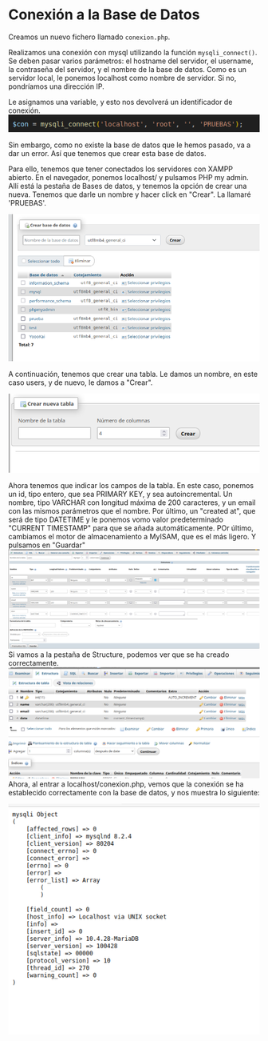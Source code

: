# Conexión a la Base de Datos
Creamos un nuevo fichero llamado `conexion.php`.

Realizamos una conexión con mysql utilizando la función `mysqli_connect()`.
Se deben pasar varios parámetros: 
el hostname del servidor, el username, la contraseña del servidor, y el nombre de la base de datos.
Como es un servidor local, le ponemos localhost como nombre de servidor. Si no, pondríamos una dirección IP.

Le asignamos una variable, y esto nos devolverá un identificador de conexión.
<img src="img/con/con1.png">

Sin embargo, como no existe la base de datos que le hemos pasado, va a dar un error. Así que tenemos que crear esta base de datos.

Para ello, tenemos que tener conectados los servidores con XAMPP abierto. En el navegador, ponemos localhost/ y pulsamos PHP my admin. Allí está la pestaña de Bases de datos, y tenemos la opción de crear una nueva.
Tenemos que darle un nombre y hacer click en "Crear". La llamaré 'PRUEBAS'.

<img src="img/con/con2.png">

A continuación, tenemos que crear una tabla. Le damos un nombre, en este caso users, y de nuevo, le damos a "Crear".

<img src="img/con/con3.png">

Ahora tenemos que indicar los campos de la tabla. En este caso, ponemos un id, tipo entero, que sea PRIMARY KEY, y sea autoincremental. Un nombre, tipo VARCHAR con longitud máxima de 200 caracteres, y un email con las mismos parámetros que el nombre. Por último, un "created at", que será de tipo DATETIME y le ponemos vomo valor predeterminado "CURRENT TIMESTAMP" para que se añada automáticamente. POr último, cambiamos el motor de almacenamiento a MyISAM, que es el más ligero. Y pulsamos en "Guardar"
<img src="img/con/con4.png">
Si vamos a la pestaña de Structure, podemos ver que se ha creado correctamente.
<img src="img/con/con5.png">
Ahora, al entrar a localhost/conexion.php, vemos que la conexión se ha establecido correctamente con la base de datos, y nos muestra lo siguiente:

<img src="img/con/con55.png">

